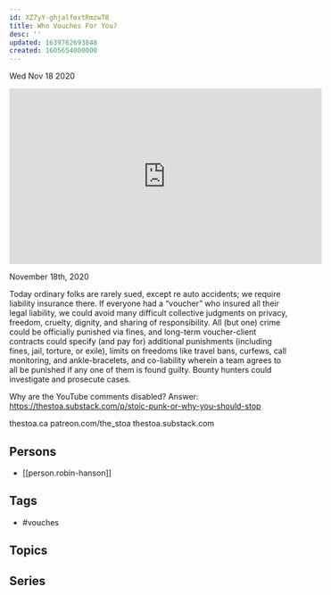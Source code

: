 ```yaml
---
id: XZ7yY-ghjalfextRmzwT8
title: Who Vouches For You?
desc: ''
updated: 1639762693848
created: 1605654000000
---
```





Wed Nov 18 2020

<iframe width="560" height="315" src="https://www.youtube.com/embed/PHS3DZbstww" title="Who Vouches For You? w/ Robin Hanson" frameborder="0" allow="accelerometer; autoplay; clipboard-write; encrypted-media; gyroscope; picture-in-picture" allowfullscreen ></iframe>

November 18th, 2020

Today ordinary folks are rarely sued, except re auto accidents; we require liability insurance there. If everyone had a “voucher” who insured all their legal liability, we could avoid many difficult collective judgments on privacy, freedom, cruelty, dignity, and sharing of responsibility. All (but one) crime could be officially punished via fines, and long-term voucher-client contracts could specify (and pay for) additional punishments (including fines, jail, torture, or exile), limits on freedoms like travel bans, curfews, call monitoring, and ankle-bracelets, and co-liability wherein a team agrees to all be punished if any one of them is found guilty. Bounty hunters could investigate and prosecute cases.

Why are the YouTube comments disabled? Answer: https://thestoa.substack.com/p/stoic-punk-or-why-you-should-stop

thestoa.ca
patreon.com/the_stoa
thestoa.substack.com

## Persons

- [[person.robin-hanson]]

## Tags

- #vouches

## Topics



## Series



